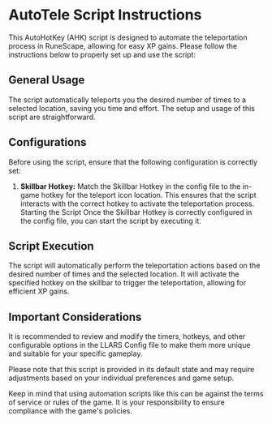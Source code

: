 # AutoTele Script Instructions
This AutoHotKey (AHK) script is designed to automate the teleportation process in RuneScape, allowing for easy XP gains. Please follow the instructions below to properly set up and use the script:

## General Usage
The script automatically teleports you the desired number of times to a selected location, saving you time and effort. The setup and usage of this script are straightforward.

## Configurations
Before using the script, ensure that the following configuration is correctly set:

1. **Skillbar Hotkey:** Match the Skillbar Hotkey in the config file to the in-game hotkey for the teleport icon location. This ensures that the script interacts with the correct hotkey to activate the teleportation process.
Starting the Script
Once the Skillbar Hotkey is correctly configured in the config file, you can start the script by executing it.

## Script Execution
The script will automatically perform the teleportation actions based on the desired number of times and the selected location. It will activate the specified hotkey on the skillbar to trigger the teleportation, allowing for efficient XP gains.

## Important Considerations
It is recommended to review and modify the timers, hotkeys, and other configurable options in the LLARS Config file to make them more unique and suitable for your specific gameplay.

Please note that this script is provided in its default state and may require adjustments based on your individual preferences and game setup.

Keep in mind that using automation scripts like this can be against the terms of service or rules of the game. It is your responsibility to ensure compliance with the game's policies.

